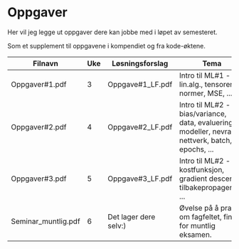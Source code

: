 # Oppgaver
Her vil jeg legge ut oppgaver dere kan jobbe med i løpet av semesteret.

Som et supplement til oppgavene i kompendiet og fra kode-øktene.

| Filnavn    | Uke    | Løsningsforslag   |Tema   |
|--------------|--------------|--------------|--------------|
| Oppgaver#1.pdf     | 3     | Oppgave#1_LF.pdf    |Intro til ML#1 - lin.alg., tensorer, normer, MSE, ...|
| Oppgaver#2.pdf     | 4     | Oppgave#2_LF.pdf   |Intro til ML#2 - bias/variance, data, evaluering av modeller, nevrale nettverk, batch, epochs, ...|
| Oppgaver#3.pdf     | 5     | Oppgave#3_LF.pdf   |Intro til ML#2 - kostfunksjon, gradient descent, tilbakepropagering, ...|
| Seminar_muntlig.pdf| 6    | Det lager dere selv:) |Øvelse på å prate om fagfeltet, fint for muntlig eksamen.|
